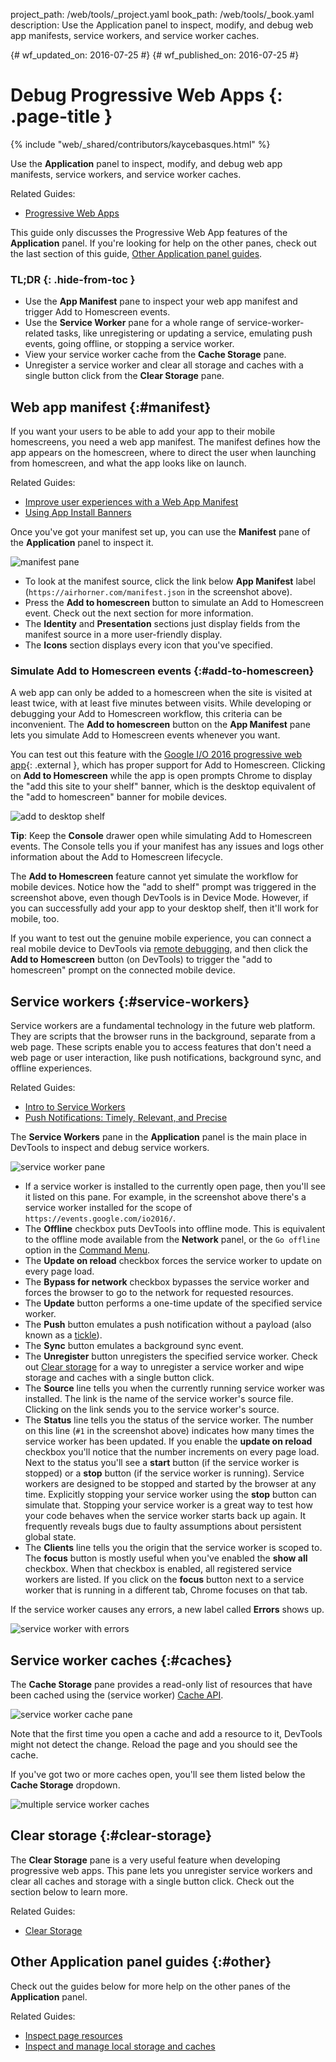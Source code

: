 project_path: /web/tools/_project.yaml
book_path: /web/tools/_book.yaml
description: Use the Application panel to inspect, modify, and debug web app manifests, service workers, and service worker caches.

{# wf_updated_on: 2016-07-25 #}
{# wf_published_on: 2016-07-25 #}

# Debug Progressive Web Apps {: .page-title }

{% include "web/_shared/contributors/kaycebasques.html" %}

Use the <strong>Application</strong> panel to inspect, modify,
and debug web app manifests, service workers, and service worker caches.

Related Guides: 

* [Progressive Web Apps](/web/progressive-web-apps)

This guide only discusses the Progressive Web App features of the
**Application** panel. If you're looking for help on the other panes, check
out the last section of this guide, [Other Application panel
guides](#other).


### TL;DR {: .hide-from-toc }
- Use the <strong>App Manifest</strong> pane to inspect your web app manifest and trigger Add to Homescreen events.
- Use the <strong>Service Worker</strong> pane for a whole range of service-worker-related tasks, like unregistering or updating a service, emulating push events, going offline, or stopping a service worker.
- View your service worker cache from the <strong>Cache Storage</strong> pane.
- Unregister a service worker and clear all storage and caches with a single button click from the <strong>Clear Storage</strong> pane.


## Web app manifest {:#manifest}

If you want your users to be able to add your app to their mobile homescreens,
you need a web app manifest. The manifest defines how the app appears on the
homescreen, where to direct the user when launching from homescreen, and what
the app looks like on launch.

Related Guides:

* [Improve user experiences with a Web App
  Manifest](/web/fundamentals/web-app-manifest)
* [Using App Install
  Banners](/web/fundamentals/app-install-banners)

Once you've got your manifest set up, you can use the **Manifest** pane of the
**Application** panel to inspect it.

![manifest pane][manifest]

* To look at the manifest source, click the link below **App Manifest** label
  (`https://airhorner.com/manifest.json` in the screenshot above).
* Press the **Add to homescreen** button to simulate an Add to Homescreen
  event. Check out the next section for more information.
* The **Identity** and **Presentation** sections just display fields from the
  manifest source in a more user-friendly display.
* The **Icons** section displays every icon that you've specified.

[manifest]: images/manifest.png

### Simulate Add to Homescreen events {:#add-to-homescreen}

A web app can only be added to a homescreen when the site is visited at
least twice, with at least five minutes between visits. While developing or
debugging your Add to Homescreen workflow, this criteria can be inconvenient.
The **Add to homescreen** button on the **App Manifest** pane lets you
simulate Add to Homescreen events whenever you want.

You can test out this feature with the [Google I/O 2016 progressive web
app](https://events.google.com/io2016/){: .external }, which has proper support for Add to
Homescreen. Clicking on **Add to Homescreen** while the app is open prompts
Chrome to display the "add this site to your shelf" banner, which is the
desktop equivalent of the "add to homescreen" banner for mobile devices.

![add to desktop shelf][shelf]

**Tip**: Keep the **Console** drawer open while simulating Add to Homescreen
events. The Console tells you if your manifest has any issues and logs other
information about the Add to Homescreen lifecycle.

The **Add to Homescreen** feature cannot yet simulate the workflow for mobile
devices. Notice how the "add to shelf" prompt was triggered in the
screenshot above, even though DevTools is in Device Mode. However, if you can
successfully add your app to your desktop shelf, then it'll work for mobile,
too.

If you want to test out the genuine mobile experience, you can
connect a real mobile device to DevTools via [remote debugging][remote
debugging], and then click the **Add to Homescreen** button (on DevTools)
to trigger the "add to homescreen" prompt on the connected mobile device.

[shelf]: images/io.png
[remote debugging]: /web/tools/chrome-devtools/debug/remote-debugging/remote-debugging

## Service workers {:#service-workers}

Service workers are a fundamental technology in the future web platform. They
are scripts that the browser runs in the background, separate from a web page.
These scripts enable you to access features that don't need a web page or user
interaction, like push notifications, background sync, and offline experiences.

Related Guides:

* [Intro to Service Workers](/web/fundamentals/primers/service-worker)
* [Push Notifications: Timely, Relevant, and
  Precise](/web/fundamentals/push-notifications)

The **Service Workers** pane in the **Application** panel is the main place in
DevTools to inspect and debug service workers.

![service worker pane][sw]

* If a service worker is installed to the currently open page, then you'll see
  it listed on this pane. For example, in the screenshot above there's a service
  worker installed for the scope of `https://events.google.com/io2016/`.
* The **Offline** checkbox puts DevTools into offline mode. This is
  equivalent to the offline mode available from the **Network** panel, or
  the `Go offline` option in the [Command Menu][cm].
* The **Update on reload** checkbox forces the service worker to
  update on every page load.
* The **Bypass for network** checkbox bypasses the service worker and forces the
  browser to go to the network for requested resources.
* The **Update** button performs a one-time update of the specified service
  worker.
* The **Push** button emulates a push notification without a payload (also known
  as a [tickle][tickle]).
* The **Sync** button emulates a background sync event.
* The **Unregister** button unregisters the specified service worker. Check out
  [Clear storage](#clear-storage) for a way to unregister a service worker and
  wipe storage and caches with a single button click.
* The **Source** line tells you when the currently running service worker was
  installed. The link is the name of the service worker's source file. Clicking
  on the link sends you to the service worker's source.
* The **Status** line tells you the status of the service worker. The number on
  this line (`#1` in the screenshot above) indicates how many times the service
  worker has been updated. If you enable the **update on reload** checkbox
  you'll notice that the number increments on every page load. Next to the
  status you'll see a **start** button (if the service worker is stopped) or a
  **stop** button (if the service worker is running). Service workers are
  designed to be stopped and started by the browser at any time. Explicitly
  stopping your service worker using the **stop** button can simulate that.
  Stopping your service worker is a great way to test how your
  code behaves when the service worker starts back up again. It frequently
  reveals bugs due to faulty assumptions about persistent global state.
* The **Clients** line tells you the origin that the service worker is scoped
  to. The **focus** button is mostly useful when you've enabled the
  **show all** checkbox. When that checkbox is enabled, all registered service
  workers are listed. If you click on the **focus** button next to a service
  worker that is running in a different tab, Chrome focuses on that tab.

If the service worker causes any errors, a new label called **Errors** shows
up.

![service worker with errors][errors]

[sw]: images/sw.png
[cm]: /web/tools/chrome-devtools/ui#command-menu
[tickle]: /web/fundamentals/push-notifications/how-push-works
[errors]: images/sw-error.png

## Service worker caches {:#caches}

The **Cache Storage** pane provides a read-only list of resources that have
been cached using the (service worker) [Cache API][sw-cache].

![service worker cache pane][sw-cache-pane]

Note that the first time you open a cache and add a resource to it, DevTools
might not detect the change. Reload the page and you should see the cache.

If you've got two or more caches open, you'll see them listed below the
**Cache Storage** dropdown.

![multiple service worker caches][multiple-caches]

[sw-cache]: https://developer.mozilla.org/en-US/docs/Web/API/Cache
[sw-cache-pane]: images/sw-cache.png
[multiple-caches]: images/multiple-caches.png

## Clear storage {:#clear-storage}

The **Clear Storage** pane is a very useful feature when
developing progressive web apps. This pane lets you unregister service workers
and clear all caches and storage with a single button click. Check out the
section below to learn more.

Related Guides:

* [Clear
  Storage](/web/tools/chrome-devtools/iterate/manage-data/local-storage#clear-storage)

## Other Application panel guides {:#other}

Check out the guides below for more help on the other panes of the
**Application** panel.

Related Guides:

* [Inspect page resources](/web/tools/chrome-devtools/iterate/manage-data/page-resources)
* [Inspect and manage local storage and
  caches](/web/tools/chrome-devtools/iterate/manage-data/local-storage)
